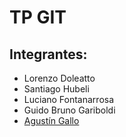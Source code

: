 # TP GIT

## Integrantes:

- Lorenzo Doleatto
- Santiago Hubeli
- Luciano Fontanarrosa
- Guido Bruno Gariboldi
- [Agustín Gallo](aguga.md)
